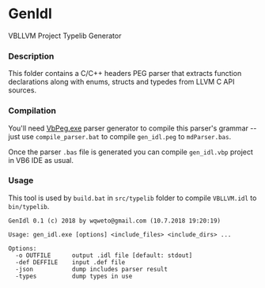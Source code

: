 # GenIdl
VBLLVM Project Typelib Generator

### Description

This folder contains a C/C++ headers PEG parser that extracts function declarations along with enums, structs and typedes from LLVM C API sources.

### Compilation

You'll need [VbPeg.exe](https://github.com/wqweto/VbPeg) parser generator to compile this parser's grammar -- just use `compile_parser.bat` to compile `gen_idl.peg` to `mdParser.bas`.

Once the parser `.bas` file is generated you can compile `gen_idl.vbp` project in VB6 IDE as usual.

### Usage

This tool is used by `build.bat` in `src/typelib` folder to compile `VBLLVM.idl` to `bin/typelib`.

    GenIdl 0.1 (c) 2018 by wqweto@gmail.com (10.7.2018 19:20:19)

    Usage: gen_idl.exe [options] <include_files> <include_dirs> ...

    Options:
      -o OUTFILE      output .idl file [default: stdout]
      -def DEFFILE    input .def file
      -json           dump includes parser result
      -types          dump types in use
